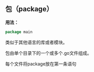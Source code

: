 ## 包（package）


**用法：**
``` go
package main
```

类似于其他语言的库或者模块。

包由单个目录下的一个或多个.go文件组成。

每个文件将package放在第一条语句


